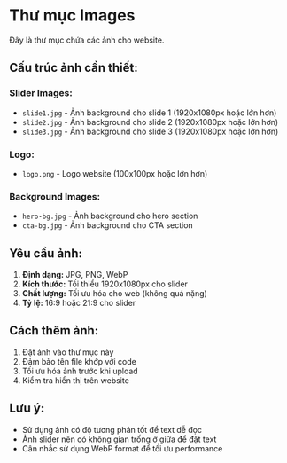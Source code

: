 # Thư mục Images

Đây là thư mục chứa các ảnh cho website.

## Cấu trúc ảnh cần thiết:

### Slider Images:
- `slide1.jpg` - Ảnh background cho slide 1 (1920x1080px hoặc lớn hơn)
- `slide2.jpg` - Ảnh background cho slide 2 (1920x1080px hoặc lớn hơn)
- `slide3.jpg` - Ảnh background cho slide 3 (1920x1080px hoặc lớn hơn)

### Logo:
- `logo.png` - Logo website (100x100px hoặc lớn hơn)

### Background Images:
- `hero-bg.jpg` - Ảnh background cho hero section
- `cta-bg.jpg` - Ảnh background cho CTA section

## Yêu cầu ảnh:

1. **Định dạng:** JPG, PNG, WebP
2. **Kích thước:** Tối thiểu 1920x1080px cho slider
3. **Chất lượng:** Tối ưu hóa cho web (không quá nặng)
4. **Tỷ lệ:** 16:9 hoặc 21:9 cho slider

## Cách thêm ảnh:

1. Đặt ảnh vào thư mục này
2. Đảm bảo tên file khớp với code
3. Tối ưu hóa ảnh trước khi upload
4. Kiểm tra hiển thị trên website

## Lưu ý:

- Sử dụng ảnh có độ tương phản tốt để text dễ đọc
- Ảnh slider nên có không gian trống ở giữa để đặt text
- Cân nhắc sử dụng WebP format để tối ưu performance

